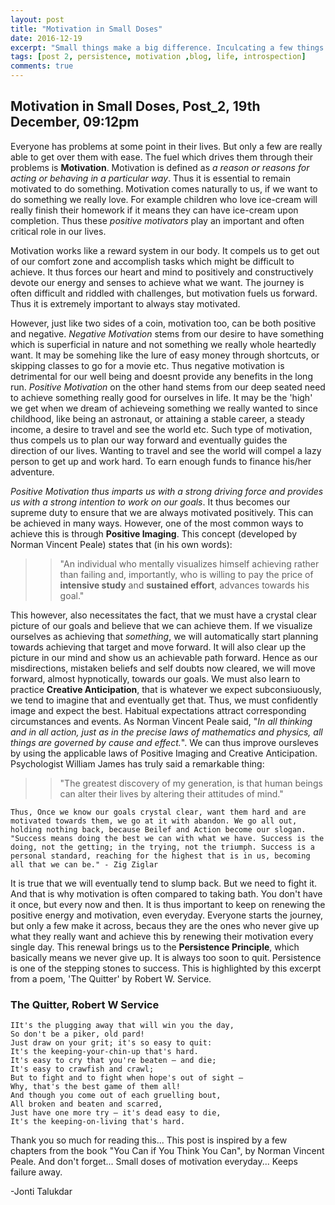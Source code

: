 ```yaml
---
layout: post
title: "Motivation in Small Doses"
date: 2016-12-19
excerpt: "Small things make a big difference. Inculcating a few things in our daily routine goes a long way in taking our lives forward..."
tags: [post 2, persistence, motivation ,blog, life, introspection]
comments: true
---
```

## Motivation in Small Doses, Post_2, 19th December, 09:12pm

Everyone has problems at some point in their lives. But only a few are really able to get over them with ease. The fuel which drives them through their problems is **Motivation**. Motivation is defined as *a reason or reasons for acting or behaving in a particular way*. Thus it is essential to remain motivated to do something. Motivation comes naturally to us, if we want to do something we really love. For example children who love ice-cream will really finish their homework if it means they can have ice-cream upon completion. Thus these *positive motivators* play an important and often critical role in our lives.

Motivation works like a reward system in our body. It compels us to get out of our comfort zone and accomplish tasks which might be difficult to achieve. It thus forces our heart and mind to positively and constructively devote our energy and senses to achieve what we want. The journey is often difficult and riddled with challenges, but motivation fuels us forward. Thus it is extremely important to always stay motivated. 

However, just like two sides of a coin, motivation too, can be both positive and negative. *Negative Motivation* stems from our desire to have something which is superficial in nature and not something we really whole heartedly want. It may be somehing like the lure of easy money through shortcuts, or skipping classes to go for a movie etc. Thus negative motivation is detrimental for our well being and doesnt provide any benefits in the long run. *Positive Motivation* on the other hand stems from our deep seated need to achieve something really good for ourselves in life. It may be the 'high' we get when we dream of achieveing something we really wanted to since childhood, like being an astronaut, or attaining a stable career, a steady income, a desire to travel and see the world etc. Such type of motivation, thus compels us to plan our way forward and eventually guides the direction of our lives. Wanting to travel and see the world will compel a lazy person to get up and work hard. To earn enough funds to finance his/her adventure.

*Positive Motivation thus imparts us with a strong driving force and provides us with a strong intention to work on our goals*. It thus becomes our supreme duty to ensure that we are always motivated positively. This can be achieved in many ways. However, one of the most common ways to achieve this is through **Positive Imaging**. This concept (developed by Norman Vincent Peale) states that (in his own words):
>>"An individual who mentally visualizes himself achieving rather than failing and, importantly, who is willing to pay the price of **intensive study** and **sustained effort**, advances towards his goal."

This however, also necessitates the fact, that we must have a crystal clear picture of our goals and believe that we can achieve them. If we visualize ourselves as achieving that *something*, we will automatically start planning towards achieving that target and move forward. It will also clear up the picture in our mind and show us an achievable path forward. Hence as our misdirections, mistaken beliefs and self doubts now cleared, we will move forward, almost hypnotically, towards our goals. We must also learn to practice **Creative Anticipation**, that is whatever we expect subconsiuously, we tend to imagine that and eventually get that. Thus, we must confidently image and expect the best. Habitual expectations attract corresponding circumstances and events. As Norman Vincent Peale said, "*In all thinking and in all action, just as in the precise laws of mathematics and physics, all things are governed by cause and effect.*". We can thus improve oursleves by using the applicable laws of Positive Imaging and Creative Anticipation. Psychologist William James has truly said a remarkable thing:
>>"The greatest discovery of my generation, is that human beings can alter their lives by altering their attitudes of mind."

    Thus, Once we know our goals crystal clear, want them hard and are motivated towards them, we go at it with abandon. We go all out, holding nothing back, because Beilef and Action become our slogan. "Success means doing the best we can with what we have. Success is the doing, not the getting; in the trying, not the triumph. Success is a personal standard, reaching for the highest that is in us, becoming all that we can be." - Zig Ziglar

It is true that we will eventually tend to slump back. But we need to fight it. And that is why motivation is often compared to taking bath. You don't have it once, but every now and then. It is thus important to keep on renewing the positive energy and motivation, even everyday. Everyone starts the journey, but only a few make it across, becaus they are the ones who never give up what they really want and achieve this by renewing their motivation every single day. This renewal brings us to the **Persistence Principle**, which basically means we never give up. It is always too soon to quit. Persistence is one of the stepping stones to success. This is highlighted by this excerpt from a poem, 'The Quitter' by Robert W. Service.

### The Quitter, Robert W Service

    IIt's the plugging away that will win you the day,
    So don't be a piker, old pard!
    Just draw on your grit; it's so easy to quit:
    It's the keeping-your-chin-up that's hard.
    It's easy to cry that you're beaten — and die;
    It's easy to crawfish and crawl;
    But to fight and to fight when hope's out of sight —
    Why, that's the best game of them all!
    And though you come out of each gruelling bout,
    All broken and beaten and scarred,
    Just have one more try — it's dead easy to die,
    It's the keeping-on-living that's hard.
    
Thank you so much for reading this... This post is inspired by a few chapters from the book "You Can if You Think You Can", by Norman Vincent Peale. And don't forget... Small doses of motivation everyday... Keeps failure away. 

-Jonti Talukdar
